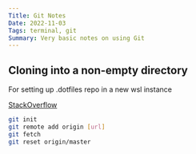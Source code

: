 ```yaml
---
Title: Git Notes
Date: 2022-11-03
Tags: terminal, git
Summary: Very basic notes on using Git
---
```


## Cloning into a non-empty directory
For setting up .dotfiles repo in a new wsl instance

[StackOverflow](https://stackoverflow.com/questions/2411031/how-do-i-clone-into-a-non-empty-directory)

```bash
git init
git remote add origin [url]
git fetch
git reset origin/master
```